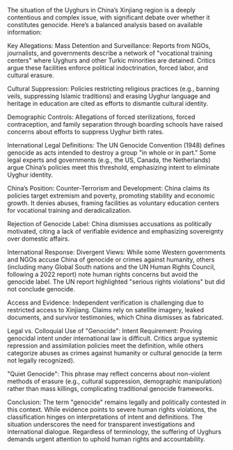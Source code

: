 The situation of the Uyghurs in China’s Xinjiang region is a deeply contentious and complex issue, with significant debate over whether it constitutes genocide. Here’s a balanced analysis based on available information:

Key Allegations:
Mass Detention and Surveillance: Reports from NGOs, journalists, and governments describe a network of "vocational training centers" where Uyghurs and other Turkic minorities are detained. Critics argue these facilities enforce political indoctrination, forced labor, and cultural erasure.

Cultural Suppression: Policies restricting religious practices (e.g., banning veils, suppressing Islamic traditions) and erasing Uyghur language and heritage in education are cited as efforts to dismantle cultural identity.

Demographic Controls: Allegations of forced sterilizations, forced contraception, and family separation through boarding schools have raised concerns about efforts to suppress Uyghur birth rates.

International Legal Definitions: The UN Genocide Convention (1948) defines genocide as acts intended to destroy a group "in whole or in part." Some legal experts and governments (e.g., the US, Canada, the Netherlands) argue China’s policies meet this threshold, emphasizing intent to eliminate Uyghur identity.

China’s Position:
Counter-Terrorism and Development: China claims its policies target extremism and poverty, promoting stability and economic growth. It denies abuses, framing facilities as voluntary education centers for vocational training and deradicalization.

Rejection of Genocide Label: China dismisses accusations as politically motivated, citing a lack of verifiable evidence and emphasizing sovereignty over domestic affairs.

International Response:
Divergent Views: While some Western governments and NGOs accuse China of genocide or crimes against humanity, others (including many Global South nations and the UN Human Rights Council, following a 2022 report) note human rights concerns but avoid the genocide label. The UN report highlighted "serious rights violations" but did not conclude genocide.

Access and Evidence: Independent verification is challenging due to restricted access to Xinjiang. Claims rely on satellite imagery, leaked documents, and survivor testimonies, which China dismisses as fabricated.

Legal vs. Colloquial Use of "Genocide":
Intent Requirement: Proving genocidal intent under international law is difficult. Critics argue systemic repression and assimilation policies meet the definition, while others categorize abuses as crimes against humanity or cultural genocide (a term not legally recognized).

"Quiet Genocide": This phrase may reflect concerns about non-violent methods of erasure (e.g., cultural suppression, demographic manipulation) rather than mass killings, complicating traditional genocide frameworks.

Conclusion:
The term "genocide" remains legally and politically contested in this context. While evidence points to severe human rights violations, the classification hinges on interpretations of intent and definitions. The situation underscores the need for transparent investigations and international dialogue. Regardless of terminology, the suffering of Uyghurs demands urgent attention to uphold human rights and accountability.